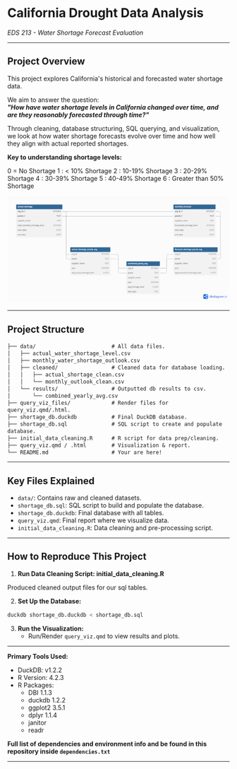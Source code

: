 # **California Drought Data Analysis**  
*EDS 213 - Water Shortage Forecast Evaluation*

---

## **Project Overview**

This project explores California's historical and forecasted water shortage data.  

We aim to answer the question:  
**_"How have water shortage levels in California changed over time, and are they reasonably forecasted through time?"_**

Through cleaning, database structuring, SQL querying, and visualization, we look at how water shortage forecasts evolve over time and how well they align with actual reported shortages.

**Key to understanding shortage levels:**

0 = No Shortage
1 : < 10% Shortage 
2 : 10-19% Shortage
3 : 20-29% Shortage
4 : 30-39% Shortage
5 : 40-49% Shortage 
6 : Greater than 50% Shortage

![Database Diagram](images/dbdiagram.png)

---

## **Project Structure**

```plaintext
├── data/                        # All data files.
│   ├── actual_water_shortage_level.csv
│   ├── monthly_water_shortage_outlook.csv
│   ├── cleaned/                 # Cleaned data for database loading.
│   │   ├── actual_shortage_clean.csv
│   │   └── monthly_outlook_clean.csv
│   └── results/                 # Outputted db results to csv.
│       └── combined_yearly_avg.csv
├── query_viz_files/             # Render files for query_viz.qmd/.html.
├── shortage_db.duckdb           # Final DuckDB database.
├── shortage_db.sql              # SQL script to create and populate database.
├── initial_data_cleaning.R      # R script for data prep/cleaning.
├── query_viz.qmd / .html        # Visualization & report.
└── README.md                    # Your are here!
```

---

## **Key Files Explained**

- `data/`: Contains raw and cleaned datasets.
- `shortage_db.sql`: SQL script to build and populate the database.
- `shortage_db.duckdb`: Final database with all tables.
- `query_viz.qmd`: Final report where we visualize data.
- `initial_data_cleaning.R`: Data cleaning and pre-processing script.

---

## **How to Reproduce This Project**

1. **Run Data Cleaning Script: initial_data_cleaning.R**

Produced cleaned output files for our sql tables.

2. **Set Up the Database:**

```bash
duckdb shortage_db.duckdb < shortage_db.sql
```

3. **Run the Visualization:**
   - Run/Render `query_viz.qmd` to view results and plots.

---

**Primary Tools Used:**
- DuckDB: v1.2.2  
- R Version: 4.2.3  
- R Packages:
  - DBI 1.1.3  
  - duckdb 1.2.2  
  - ggplot2 3.5.1  
  - dplyr 1.1.4  
  - janitor  
  - readr

**Full list of dependencies and environment info and be found in this repository inside `dependencies.txt`**

---

